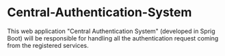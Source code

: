 # Central-Authentication-System
This web application "Central Authentication System" (developed in Sprig Boot) will be responsible for handling all the authentication request coming from the registered services.
